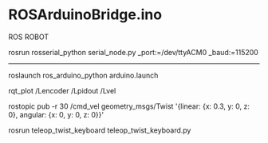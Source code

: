 # ROSArduinoBridge.ino
ROS ROBOT

rosrun rosserial_python serial_node.py _port:=/dev/ttyACM0 _baud:=115200

**************************************************************************

roslaunch ros_arduino_python arduino.launch

rqt_plot /Lencoder /Lpidout /Lvel 

rostopic pub -r 30  /cmd_vel geometry_msgs/Twist '{linear: {x: 0.3, y: 0, z: 0}, angular: {x: 0, y: 0, z: 0}}'

rosrun teleop_twist_keyboard teleop_twist_keyboard.py
